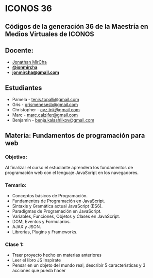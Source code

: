 # ICONOS 36

## Códigos de la generación 36 de la Maestría en Medios Virtuales de ICONOS

## Docente:

* [Jonathan MirCha](http://jonmircha.com)
* **[@jonmircha](https://twitter.com/jonmircha)**
* **[jonmircha@gmail.com](mailto:jonmircha@gmail.com)**

## Estudiantes

* Pamela - tenis.topalli@gmail.com
* Gris - grismenesesb@gmail.com
* Christopher - cvz.tnk@gmail.com
* Marc - marc.calzifer@gmail.com
* Benjamin - benja.kalashlikov@gmail.com

## Materia: Fundamentos de programación para web

### Objetivo:

Al finalizar el curso el estudiante aprenderá los fundamentos de programación web con el lenguaje JavaScript en los navegadores.

### Temario:

* Conceptos básicos de Programación.
* Fundamentos de Programación en JavaScript.
* Sintaxis y Gramática actual JavaScript (ES6).
* Paradigmas de Programación en JavaScript.
* Variables, Funciones, Objetos y Clases en JavaScript.
* DOM, Eventos y Formularios.
* AJAX y JSON.
* Librerías, Plugins y Frameworks.

### Clase 1:

* Traer proyecto hecho en materias anteriores
* Leer el libro JS Inspírate
* Pensar en un objeto del mundo real, describir 5 características y 3 acciones que pueda hacer

